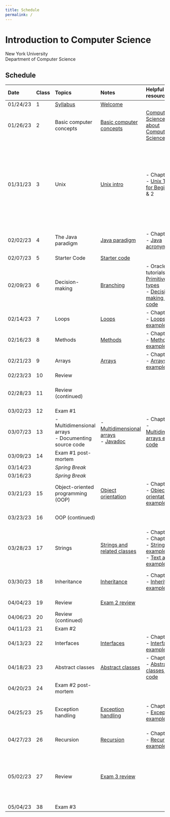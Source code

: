 ```yaml
---
title: Schedule
permalink: /
---
```


# Introduction to Computer Science

New York University  
Department of Computer Science

## Schedule

| Date     | Class | Topics                                                   | Notes                                                                                                       | Helpful resources                                                                                                                                                                                                            | Quiz due                                                               | Exercise due                                                                                                                                                                                                                                                                                                                                                                         |
| :------- | :---- | :------------------------------------------------------- | :---------------------------------------------------------------------------------------------------------- | :--------------------------------------------------------------------------------------------------------------------------------------------------------------------------------------------------------------------------- | :--------------------------------------------------------------------- | :----------------------------------------------------------------------------------------------------------------------------------------------------------------------------------------------------------------------------------------------------------------------------------------------------------------------------------------------------------------------------------- |
| 01/24/23 | 1     | [Syllabus](./syllabus)                                   | [Welcome](./slides/welcome)                                                                                 |                                                                                                                                                                                                                              |                                                                        |                                                                                                                                                                                                                                                                                                                                                                                      |
| 01/26/23 | 2     | Basic computer concepts                                  | [Basic computer concepts](https://nyu-python-programming.github.io/course-material/basic-computer-concepts) | [Computer Science: Not about Computers, Not Science](./content/assets/Computer_Science_Not_About_Computers_Not_a_Science.pdf)                                                                                                |                                                                        |                                                                                                                                                                                                                                                                                                                                                                                      |
| 01/31/23 | 3     | Unix                                                     | [Unix intro](./slides/unix-intro)                                                                           | - Chapter 1<br />- [Unix Tutorial for Beginners](http://www.ee.surrey.ac.uk/Teaching/Unix/), 1 & 2                                                                                                                           | [Basic computer concepts](https://forms.gle/189nkydSLaJimmBz9)         | Assignment 0:<br />- [Consent form](https://forms.gle/yGVvSp4j2cobPsRP7)<br />- Install [OpenJDK 8](https://github.com/AdoptOpenJDK/openjdk8-binaries/releases/tag/jdk8u242-b08)<br />- Install [Visual Studio Code](https://code.visualstudio.com/) and [Extension Pack for Java](https://marketplace.visualstudio.com/items?itemName=vscjava.vscode-java-pack)<br />- Join Discord |
| 02/02/23 | 4     | The Java paradigm                                        | [Java paradigm](./slides/java-paradigm)                                                                     | - Chapter 2<br />- [Java acronyms](https://www.javatpoint.com/difference-between-jdk-jre-and-jvm#jre)                                                                                                                        | [Unix](https://forms.gle/U87dpDoC9fiEK5WW9)                            | Assignment 1:<br />- [GitHub practice run][](https://classroom.github.com/a/XSs6N-pn)                                                                                                                                                                                                                                                                                                |
| 02/07/23 | 5     | Starter Code                                             | [Starter code](./slides/starter-code)                                                                       |                                                                                                                                                                                                                              |                                                                        |                                                                                                                                                                                                                                                                                                                                                                                      |
| 02/09/23 | 6     | Decision-making                                          | [Branching](./slides/branching)                                                                             | - Oracle tutorials: [Primitive data types](https://docs.oracle.com/javase/tutorial/java/nutsandbolts/datatypes.html)<br />- [Decision-making example code](https://github.com/nyu-java-programming/decision-making-examples) | [Java paradigm](https://forms.gle/maQkkKyyhaeQvbrJ7)                   | Assignment 2:<br />- [Basic programming][](https://classroom.github.com/a/MnroPSxI)                                                                                                                                                                                                                                                                                                  |
| 02/14/23 | 7     | Loops                                                    | [Loops](./slides/loops)                                                                                     | - Chapter 5<br />- [Loops example code](https://github.com/nyu-java-programming/loops-examples)                                                                                                                              | [Branching](https://forms.gle/SboTS5pj1rNkNRwG9)                       |                                                                                                                                                                                                                                                                                                                                                                                      |
| 02/16/23 | 8     | Methods                                                  | [Methods](./slides/methods)                                                                                 | - Chapter 6<br />- [Methods example code](https://github.com/nyu-java-programming/methods-examples)                                                                                                                          | [Loops](https://forms.gle/ZuG2ZFEdjabpbzvD9)                           | Assignment 3:<br />- [Blackjack][](https://classroom.github.com/a/ojikBwt5)                                                                                                                                                                                                                                                                                                          |
| 02/21/23 | 9     | Arrays                                                   | [Arrays](./slides/arrays)                                                                                   | - Chapter 7<br />- [Arrays example code](https://github.com/nyu-java-programming/array-examples)                                                                                                                             | [Methods](https://forms.gle/urWWgC4uTED3K2oe7)                         |                                                                                                                                                                                                                                                                                                                                                                                      |
| 02/23/23 | 10    | Review                                                   |                                                                                                             |                                                                                                                                                                                                                              | [Arrays](https://forms.gle/uVkFxd9AQpHQq98Y6)                          |                                                                                                                                                                                                                                                                                                                                                                                      |
| 02/28/23 | 11    | Review (continued)                                       |                                                                                                             |                                                                                                                                                                                                                              |                                                                        | Assignment 4:<br />- [Text analysis][](https://classroom.github.com/a/mkQ8J87J)                                                                                                                                                                                                                                                                                                      |
| 03/02/23 | 12    | Exam #1                                                  |                                                                                                             |                                                                                                                                                                                                                              |                                                                        |                                                                                                                                                                                                                                                                                                                                                                                      |
| 03/07/23 | 13    | - Multidimensional arrays<br />- Documenting source code | - [Multidimensional arrays](./slides/arrays-multidimensional)<br />- [Javadoc](./javadoc)                   | - Chapter 8<br />- [Multidimensional arrays example code](https://github.com/nyu-java-programming/multidimensional-array-examples)                                                                                           |                                                                        |                                                                                                                                                                                                                                                                                                                                                                                      |
| 03/09/23 | 14    | Exam #1 post-mortem                                      |                                                                                                             |                                                                                                                                                                                                                              | [Multidimensional arrays](https://forms.gle/5NPSCmHyfcMokwqr6)         |                                                                                                                                                                                                                                                                                                                                                                                      |
| 03/14/23 |       | _Spring Break_                                           |                                                                                                             |                                                                                                                                                                                                                              |                                                                        |                                                                                                                                                                                                                                                                                                                                                                                      |
| 03/16/23 |       | _Spring Break_                                           |                                                                                                             |                                                                                                                                                                                                                              |                                                                        |                                                                                                                                                                                                                                                                                                                                                                                      |
| 03/21/23 | 15    | Object-oriented programming (OOP)                        | [Object orientation](./slides/object-orientation)                                                           | - Chapter 9<br />- [Object orientation example code](https://github.com/nyu-java-programming/simple-object-examples)                                                                                                         |                                                                        |                                                                                                                                                                                                                                                                                                                                                                                      |
| 03/23/23 | 16    | OOP (continued)                                          |                                                                                                             |                                                                                                                                                                                                                              |                                                                        | Assignment 5:<br />- [Open data][](https://classroom.github.com/a/-L_DvnSA)                                                                                                                                                                                                                                                                                                          |
| 03/28/23 | 17    | Strings                                                  | [Strings and related classes](./slides/strings-as-objects)                                                  | - Chapter 4<br />- Chapter 10<br />- [Strings basic example code](https://github.com/nyu-java-programming/string-examples)<br />- [Text alignment example code](https://github.com/nyu-java-programming/text-alignment)      | [Object orientation](https://forms.gle/vtGefFjsSuLWpwUG9)              |                                                                                                                                                                                                                                                                                                                                                                                      |
| 03/30/23 | 18    | Inheritance                                              | [Inheritance](./slides/inheritance)                                                                         | - Chapter 11<br />- [Inheritance example code](https://github.com/nyu-java-programming/simple-inheritance-example)                                                                                                           | [String and related classes](https://forms.gle/eoqJ2wcndKNp18kt7)      | Assignment 6:<br />- [Virtual moped][](https://classroom.github.com/a/lzJgPwQX)                                                                                                                                                                                                                                                                                                      |
| 04/04/23 | 19    | Review                                                   | [Exam 2 review](./slides/exam-2-review)                                                                     |                                                                                                                                                                                                                              | [Inheritance and polymorphism](https://forms.gle/w6QQSJTXjXNVmSJS9)    |                                                                                                                                                                                                                                                                                                                                                                                      |
| 04/06/23 | 20    | Review (continued)                                       |                                                                                                             |                                                                                                                                                                                                                              |                                                                        |                                                                                                                                                                                                                                                                                                                                                                                      |
| 04/11/23 | 21    | Exam #2                                                  |                                                                                                             |                                                                                                                                                                                                                              |                                                                        |                                                                                                                                                                                                                                                                                                                                                                                      |
| 04/13/23 | 22    | Interfaces                                               | [Interfaces](./slides/interfaces)                                                                           | - Chapter 13<br />- [Interfaces example code](https://github.com/nyu-java-programming/interface-examples)                                                                                                                    |                                                                        |                                                                                                                                                                                                                                                                                                                                                                                      |
| 04/18/23 | 23    | Abstract classes                                         | [Abstract classes](./slides/abstract-classes)                                                               | - Chapter 13<br />- [Abstract classes example code](https://github.com/nyu-java-programming/abstract-classes-examples)                                                                                                       |                                                                        |                                                                                                                                                                                                                                                                                                                                                                                      |
| 04/20/23 | 24    | Exam #2 post-mortem                                      |                                                                                                             |                                                                                                                                                                                                                              |                                                                        |                                                                                                                                                                                                                                                                                                                                                                                      |
| 04/25/23 | 25    | Exception handling                                       | [Exception handling](./slides/exception-handling)                                                           | - Chapter 12<br />- [Exceptions example code](https://github.com/nyu-java-programming/exceptions-examples)                                                                                                                   | [Interfaces and abstract classes](https://forms.gle/xf6SyaF4hFd2Uqrp8) | Assignment 7:<br />- [Interfaces and abstract classes][](https://classroom.github.com/a/0DiB_as1)                                                                                                                                                                                                                                                                                    |
| 04/27/23 | 26    | Recursion                                                | [Recursion](./slides/recursion)                                                                             | - Chapter 18<br />- [Recursion example code](https://github.com/nyu-java-programming/recursion-examples)                                                                                                                     | [Exceptions](https://forms.gle/Cj45tm8JHsREMEmy6)                      |                                                                                                                                                                                                                                                                                                                                                                                      |
| 05/02/23 | 27    | Review                                                   | [Exam 3 review](./slides/exam-3-review)                                                                     |                                                                                                                                                                                                                              |                                                                        | Assignment 8:<br />- [Recursion][](https://classroom.github.com/a/pPKqGy5S)<br /><br />**No late assignments accepted past this date**                                                                                                                                                                                                                                               |
| 05/04/23 | 38    | Exam #3                                                  |                                                                                                             |                                                                                                                                                                                                                              |                                                                        |                                                                                                                                                                                                                                                                                                                                                                                      |
